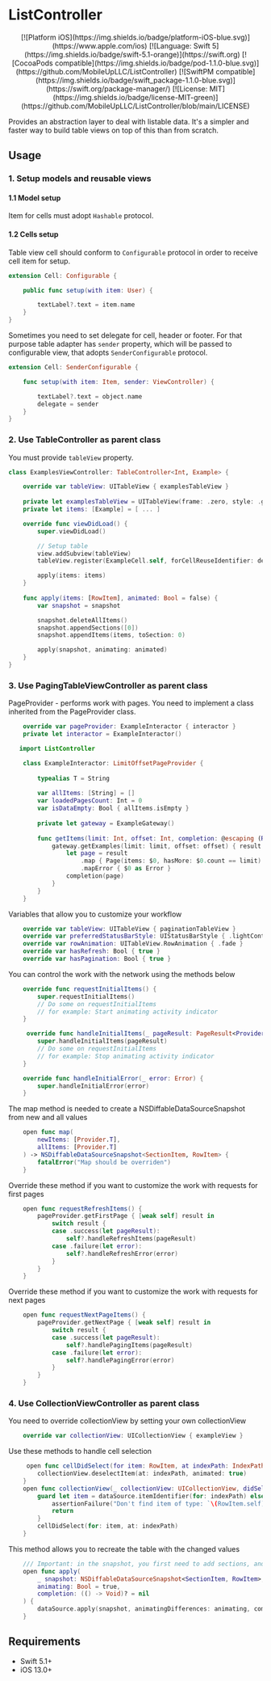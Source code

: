# ListController

<div align="center">
[![Platform iOS](https://img.shields.io/badge/platform-iOS-blue.svg)](https://www.apple.com/ios) [![Language: Swift 5](https://img.shields.io/badge/swift-5.1-orange)](https://swift.org) [![CocoaPods compatible](https://img.shields.io/badge/pod-1.1.0-blue.svg)](https://github.com/MobileUpLLC/ListController) [![SwiftPM compatible](https://img.shields.io/badge/swift_package-1.1.0-blue.svg)](https://swift.org/package-manager/) [![License: MIT](https://img.shields.io/badge/license-MIT-green)](https://github.com/MobileUpLLC/ListController/blob/main/LICENSE)

</div>


Provides an abstraction layer to deal with listable data. It's a simpler and faster way to build table views on top of this than from scratch.

## Usage

### 1. Setup models and reusable views

#### 1.1 Model setup

Item for cells must adopt `Hashable` protocol.

#### 1.2 Cells setup

Table view cell should conform to `Configurable` protocol in order to receive cell item for setup.

```swift
extension Cell: Configurable {

    public func setup(with item: User) {

        textLabel?.text = item.name
    }
}
```

Sometimes you need to set delegate for cell, header or footer. For that purpose table adapter has `sender` property, which will be passed to configurable view, that adopts `SenderConfigurable` protocol.

```swift
extension Cell: SenderConfigurable {

    func setup(with item: Item, sender: ViewController) {

        textLabel?.text = object.name
        delegate = sender
    }
}
```

### 2. Use TableController as parent class

You must provide `tableView` property. 

```swift
class ExamplesViewController: TableController<Int, Example> {

    override var tableView: UITableView { examplesTableView }
    
    private let examplesTableView = UITableView(frame: .zero, style: .grouped)
    private let items: [Example] = [ ... ]

    override func viewDidLoad() {
        super.viewDidLoad()

        // Setup table
        view.addSubview(tableView)
        tableView.register(ExampleCell.self, forCellReuseIdentifier: defaultCellReuseIdentifier)

        apply(items: items)
    }
    
    func apply(items: [RowItem], animated: Bool = false) {
        var snapshot = snapshot

        snapshot.deleteAllItems()
        snapshot.appendSections([0])
        snapshot.appendItems(items, toSection: 0)

        apply(snapshot, animating: animated)
    }
}
```

### 3. Use PagingTableViewController as parent class
PageProvider - performs work with pages. You need to implement a class inherited from the PageProvider class.
```swift
    override var pageProvider: ExampleInteractor { interactor }
    private let interactor = ExampleInteractor()
```
```swift
   import ListController

    class ExampleInteractor: LimitOffsetPageProvider {    
        
        typealias T = String
        
        var allItems: [String] = []
        var loadedPagesCount: Int = 0
        var isDataEmpty: Bool { allItems.isEmpty }
        
        private let gateway = ExampleGateway()
            
        func getItems(limit: Int, offset: Int, completion: @escaping (Result<Page<String>, Error>) -> Void) {
            gateway.getExamples(limit: limit, offset: offset) { result in
                let page = result
                    .map { Page(items: $0, hasMore: $0.count == limit) }
                    .mapError { $0 as Error }
                completion(page)
            }
        }
    }
```
Variables that allow you to customize your workflow 
```swift
    override var tableView: UITableView { paginationTableView }
    override var preferredStatusBarStyle: UIStatusBarStyle { .lightContent }
    override var rowAnimation: UITableView.RowAnimation { .fade }
    override var hasRefresh: Bool { true }
    override var hasPagination: Bool { true }
```
You can control the work with the network using the methods below
```swift
    override func requestInitialItems() {
        super.requestInitialItems()
        // Do some on requestInitialItems
        // for example: Start animating activity indicator
    }
```
```swift
     override func handleInitialItems(_ pageResult: PageResult<Provider.T>) {
        super.handleInitialItems(pageResult)
        // Do some on requestInitialItems
        // for example: Stop animating activity indicator
    }
```
```swift
    override func handleInitialError(_ error: Error) {
        super.handleInitialError(error)
    }
```
The map method is needed to create a NSDiffableDataSourceSnapshot from new and all values
```swift
    open func map(
        newItems: [Provider.T],
        allItems: [Provider.T]
    ) -> NSDiffableDataSourceSnapshot<SectionItem, RowItem> {
        fatalError("Map should be overriden")
    }
```
Override these method if you want to customize the work with requests for first pages
```swift
    open func requestRefreshItems() {
        pageProvider.getFirstPage { [weak self] result in
            switch result {
            case .success(let pageResult):
                self?.handleRefreshItems(pageResult)
            case .failure(let error):
                self?.handleRefreshError(error)
            }
        }
    }
```
Override these method if you want to customize the work with requests for next pages
```swift
    open func requestNextPageItems() {
        pageProvider.getNextPage { [weak self] result in
            switch result {
            case .success(let pageResult):
                self?.handlePagingItems(pageResult)
            case .failure(let error):
                self?.handlePagingError(error)
            }
        }
    }
```
### 4. Use CollectionViewController as parent class
You need to override collectionView by setting your own collectionView
```swift
    override var collectionView: UICollectionView { exampleView }
```
Use these methods to handle cell selection
```swift
     open func cellDidSelect(for item: RowItem, at indexPath: IndexPath) {
        collectionView.deselectItem(at: indexPath, animated: true)
    }
    open func collectionView(_ collectionView: UICollectionView, didSelectItemAt indexPath: IndexPath) {
        guard let item = dataSource.itemIdentifier(for: indexPath) else {
            assertionFailure("Don't find item of type: `\(RowItem.self)` for index path: \(indexPath)")
            return
        }
        cellDidSelect(for: item, at: indexPath)
    }
```
This method allows you to recreate the table with the changed values
```swift
    /// Important: in the snapshot, you first need to add sections, and then items. Otherwise crash
    open func apply(
        _ snapshot: NSDiffableDataSourceSnapshot<SectionItem, RowItem>,
        animating: Bool = true,
        completion: (() -> Void)? = nil
    ) {
        dataSource.apply(snapshot, animatingDifferences: animating, completion: completion)
    }
```

## Requirements

- Swift 5.1+
- iOS 13.0+
